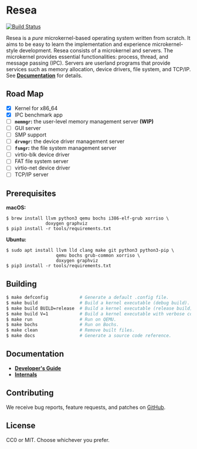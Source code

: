 Resea
=====
[![Build Status](https://travis-ci.com/seiyanuta/resea.svg?branch=master)](https://travis-ci.com/seiyanuta/resea)

Resea is a *pure* microkernel-based operating system written from scratch. It
aims to be easy to learn the implementation and experience microkernel-style
development. Resea consists of a microkernel and servers. The microkernel
provides essential functionalities: process, thread, and message passing (IPC).
Servers are userland programs that provide services such as memory allocation,
device drivers, file system, and TCP/IP. See **[Documentation](#documentation)**
for details.

Road Map
--------
- [x] Kernel for x86_64
- [x] IPC benchmark app
- [ ] **`memmgr`:** the user-level memory management server **(WIP)**
- [ ] GUI server
- [ ] SMP support
- [ ] **`drvmgr`:** the device driver management server
- [ ] **`fsmgr`:** the file system management server
- [ ] virtio-blk device driver
- [ ] FAT file system server
- [ ] virtio-net device driver
- [ ] TCP/IP server

Prerequisites
-------------

**macOS:**
```
$ brew install llvm python3 qemu bochs i386-elf-grub xorriso \
               doxygen graphviz
$ pip3 install -r tools/requirements.txt
```

**Ubuntu:**
```
$ sudo apt install llvm lld clang make git python3 python3-pip \
                   qemu bochs grub-common xorriso \
                   doxygen graphviz
$ pip3 install -r tools/requirements.txt
```

Building
--------
```bash
$ make defconfig            # Generate a default .config file.
$ make build                # Build a kernel executable (debug build).
$ make build BUILD=release  # Build a kernel executable (release build).
$ make build V=1            # Build a kernel executable with verbose command output.
$ make run                  # Run on QEMU.
$ make bochs                # Run on Bochs.
$ make clean                # Remove built files.
$ make docs                 # Generate a source code reference.
```

Documentation
-------------
- **[Developer's Guide](https://github.com/seiyanuta/resea/blob/master/HACKING.md)**
- **[Internals](https://github.com/seiyanuta/resea/blob/master/INTERNALS.md)**

Contributing
------------
We receive bug reports, feature requests, and patches on [GitHub](https://github.com/seiyanuta/resea).

License
-------
CC0 or MIT. Choose whichever you prefer.
